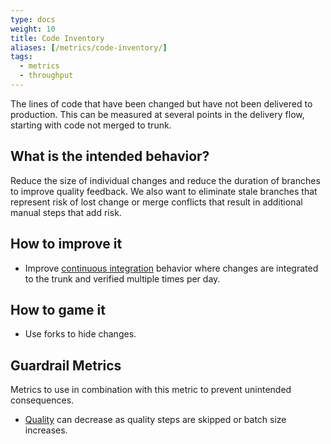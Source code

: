 ```yaml
---
type: docs
weight: 10
title: Code Inventory
aliases: [/metrics/code-inventory/]
tags:
  - metrics
  - throughput
---
```


The lines of code that have been changed but have not been delivered to production. This can be measured at several points in the
delivery flow, starting with code not merged to trunk.

## What is the intended behavior?

Reduce the size of individual changes and reduce the duration of branches to improve quality feedback. We also want to
eliminate stale branches that represent risk of lost change or merge conflicts that result in additional
manual steps that add risk.

## How to improve it

- Improve [continuous integration](/metrics/integration-frequency) behavior where changes are integrated to the trunk and
  verified multiple times per day.

## How to game it

- Use forks to hide changes.

## Guardrail Metrics

Metrics to use in combination with this metric to prevent unintended consequences.

- [Quality](/metrics/defect-rate) can decrease as quality steps are skipped or batch size increases.
